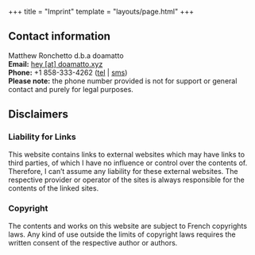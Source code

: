 +++
title = "Imprint"
template = "layouts/page.html"
+++

## Contact information
Matthew Ronchetto d.b.a doamatto<br/>
**Email:** [hey \[at\] doamatto.xyz](mailto:hey@doamatto.xyz)<br/>
**Phone:** +1 858-333-4262 ([tel](tel:+18583334262) | [sms](sms:+18583334262))<br/>
**Please note:** the phone number provided is not for support or general contact and purely for legal purposes.

## Disclaimers
### Liability for Links
This website contains links to external websites which may have links to third parties, of which I have no influence or control over the contents of. Therefore, I can’t assume any liability for these external websites. The respective provider or operator of the sites is always responsible for the contents of the linked sites.

### Copyright
The contents and works on this website are subject to French copyrights laws. Any kind of use outside the limits of copyright laws requires the written consent of the respective author or authors.
